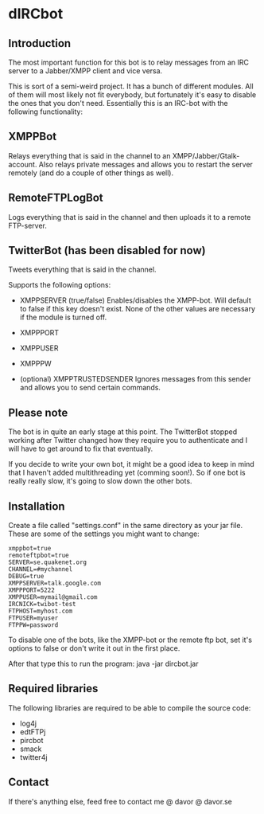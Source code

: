 dIRCbot
============

Introduction
------------
The most important function for this bot is to relay messages from an IRC
server to a Jabber/XMPP client and vice versa.

This is sort of a semi-weird project. It has a bunch of different modules.
All of them will most likely not fit everybody, but fortunately it's easy
to disable the ones that you don't need. Essentially this is an IRC-bot
with the following functionality:

## XMPPBot
Relays everything that is said in the channel to an 
XMPP/Jabber/Gtalk-account. Also relays private messages and allows you to
restart the server remotely (and do a couple of other things as well).

## RemoteFTPLogBot
Logs everything that is said in the channel and then uploads it to a remote
FTP-server.

## TwitterBot (has been disabled for now)
Tweets everything that is said in the channel.

Supports the following options:

  - XMPPSERVER (true/false) Enables/disables the XMPP-bot. Will default to false if this key doesn't exist. None of the other values are necessary if the module is turned off.
  
  - XMPPPORT
  
  - XMPPUSER
  
  - XMPPPW
  
  - (optional) XMPPTRUSTEDSENDER Ignores messages from this sender and allows you to send certain commands.

Please note
-----------
The bot is in quite an early stage at this point. The TwitterBot stopped
working after Twitter changed how they require you to authenticate and I
will have to get around to fix that eventually.

If you decide to write your own bot, it might be a good idea to keep in
mind that I haven't added multithreading yet (comming soon!). So if one
bot is really really slow, it's going to slow down the other bots.

Installation
------------
Create a file called "settings.conf" in the same directory as your jar file.
These are some of the settings you might want to change:

    xmppbot=true
    remoteftpbot=true
    SERVER=se.quakenet.org
    CHANNEL=#mychannel
    DEBUG=true
    XMPPSERVER=talk.google.com
    XMPPPORT=5222
    XMPPUSER=mymail@gmail.com
    IRCNICK=twibot-test
    FTPHOST=myhost.com
    FTPUSER=myuser
    FTPPW=password

To disable one of the bots, like the XMPP-bot or the remote ftp bot, set
it's options to false or don't write it out in the first place.

After that type this to run the program:
    java -jar dircbot.jar
    
    
Required libraries
------------------
The following libraries are required to be able to compile the source code:

  - log4j
  - edtFTPj
  - pircbot
  - smack
  - twitter4j

Contact
-------
If there's anything else, feed free to contact me @ davor @ davor.se